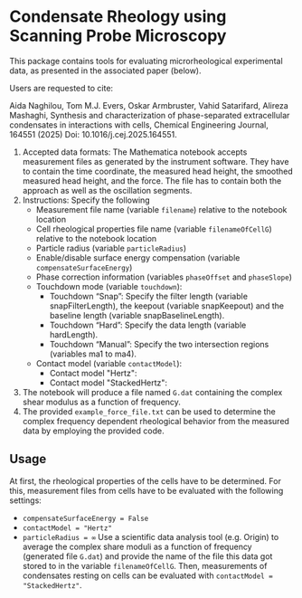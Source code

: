 # Condensate Rheology using Scanning Probe Microscopy

This package contains tools for evaluating microrheological experimental data, as presented in the associated paper (below).

Users are requested to cite:

Aida Naghilou, Tom M.J. Evers, Oskar Armbruster, Vahid Satarifard, Alireza Mashaghi,
Synthesis and characterization of phase-separated extracellular condensates in interactions with cells,
Chemical Engineering Journal, 164551 (2025)  Doi: 10.1016/j.cej.2025.164551.


1.	Accepted data formats: The Mathematica notebook accepts measurement files as generated by the instrument software. They have to contain the time coordinate, the measured head height, the smoothed measured head height, and the force. The file has to contain both the approach as well as the oscillation segments.
2.	Instructions: Specify the following
	* Measurement file name (variable `filename`) relative to the notebook location
	* Cell rheological properties file name (variable `filenameOfCellG`) relative to the notebook location
	* Particle radius (variable `particleRadius`)
	* Enable/disable surface energy compensation (variable `compensateSurfaceEnergy`)
	* Phase correction information (variables `phaseOffset` and `phaseSlope`)
	* Touchdown mode (variable `touchdown`):
		* Touchdown “Snap”: Specify the filter length (variable snapFilterLength), the keepout (variable snapKeepout) and the baseline length (variable snapBaselineLength).
		* Touchdown “Hard”: Specify the data length (variable hardLength).
		* Touchdown “Manual”: Specify the two intersection regions (variables ma1 to ma4).
	* Contact model (variable `contactModel`):
		* Contact model "Hertz": 
		* Contact model "StackedHertz":
3.	The notebook will produce a file named `G.dat` containing the complex shear modulus as a function of frequency.
4.	The provided `example_force_file.txt` can be used to determine the complex frequency dependent rheological behavior from the measured data by employing the provided code.

## Usage
At first, the rheological properties of the cells have to be determined. For this, measurement files from cells have to be evaluated with the following settings:
* `compensateSurfaceEnergy = False`
* `contactModel = "Hertz"`
* `particleRadius = ∞`
Use a scientific data analysis tool (e.g. Origin) to average the complex share moduli as a function of frequency (generated file `G.dat`) and provide the name of the file this data got stored to in the variable `filenameOfCellG`. Then, measurements of condensates resting on cells can be evaluated with `contactModel = "StackedHertz"`.